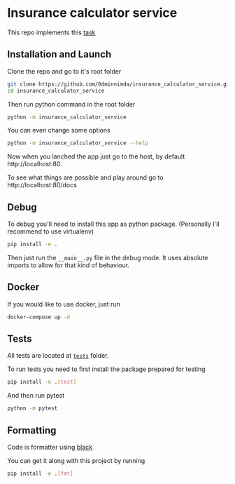 # Insurance calculator service

This repo implements this [task](/TASK.md)

## Installation and Launch

Clone the repo and go to it's root folder

```bash
git clone https://github.com/0dminnimda/insurance_calculator_service.git
cd insurance_calculator_service
```

Then run python command in the root folder

```bash
python -m insurance_calculator_service
```

You can even change some options

```bash
python -m insurance_calculator_service --help
```

Now when you lanched the app just go to the host, by default http://localhost:80.

To see what things are possible and play around go to http://localhost:80/docs

## Debug

To debug you'll need to install this app as python package. (Personally I'll recommend to use virtualenv)

```bash
pip install -e .
```

Then just run the `__main__.py` file in the debug mode. It uses absolute imports to allow for that kind of behaviour.

## Docker

If you would like to use docker, just run

```bash
docker-compose up -d
```

## Tests

All tests are located at [`tests`](/tests) folder.

To run tests you need to first install the package prepared for testing

```bash
pip install -e .[test]
```

And then run pytest

```bash
python -m pytest
```

## Formatting

Code is formatter using [black](https://github.com/psf/black)

You can get it along with this project by running

```bash
pip install -e .[fmt]
```
